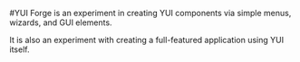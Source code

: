 #YUI Forge is an experiment in creating YUI components via simple menus, wizards, and GUI elements. 

It is also an experiment with creating a full-featured application using YUI itself.